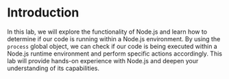 # Introduction

In this lab, we will explore the functionality of Node.js and learn how to determine if our code is running within a Node.js environment. By using the `process` global object, we can check if our code is being executed within a Node.js runtime environment and perform specific actions accordingly. This lab will provide hands-on experience with Node.js and deepen your understanding of its capabilities.
